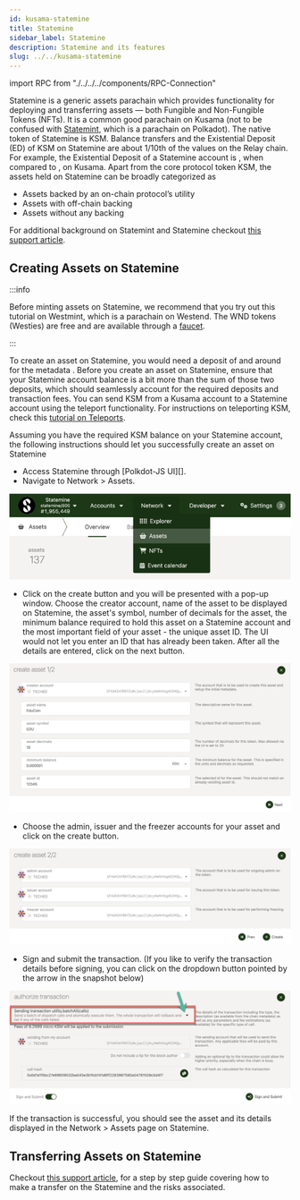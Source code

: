 ```yaml
---
id: kusama-statemine
title: Statemine
sidebar_label: Statemine
description: Statemine and its features
slug: ../../kusama-statemine
---
```


import RPC from "./../../../components/RPC-Connection"

Statemine is a generic assets parachain which provides functionality for deploying and transferring
assets — both Fungible and Non-Fungible Tokens (NFTs). It is a common good parachain on Kusama (not
to be confused with [Statemint](../../learn/learn-common-good-chains.md#statemint), which is a
parachain on Polkadot). The native token of Statemine is KSM. Balance transfers and the Existential
Deposit (ED) of KSM on Statemine are about 1/10th of the values on the Relay chain. For example, the
Existential Deposit of a Statemine account is <RPC network="statemine" path="consts.balances.existentialDeposit" defaultValue={3333333} filter="humanReadable"/>,
when compared to <RPC network="kusama" path="consts.balances.existentialDeposit" defaultValue={33333333} filter="humanReadable"/>,
on Kusama. Apart from the core protocol token KSM, the assets held on Statemine can be broadly
categorized as

- Assets backed by an on-chain protocol’s utility
- Assets with off-chain backing
- Assets without any backing

For additional background on Statemint and Statemine checkout
[this support article](https://support.polkadot.network/support/solutions/articles/65000181800-what-is-statemint-and-statemine-and-how-do-i-use-them-).

## Creating Assets on Statemine

:::info

Before minting assets on Statemine, we recommend that you try out this tutorial on Westmint, which
is a parachain on Westend. The WND tokens (Westies) are free and are available through a
[faucet](https://wiki.polkadot.network/docs/learn-DOT#getting-westies).

:::

To create an asset on Statemine, you would need a deposit
of <RPC network="statemine" path="consts.assets.assetDeposit" defaultValue={100000000000} filter="humanReadable"/> and
around <RPC network="statemine" path="consts.assets.metadataDepositBase" defaultValue={668933304} filter="humanReadable"/> for
the metadata . Before you create an asset on Statemine, ensure that your Statemine account
balance is a bit more than the sum of those two deposits, which should seamlessly account for the
required deposits and transaction fees. You can send KSM from a Kusama account to a Statemine
account using the teleport functionality. For instructions on teleporting KSM, check this
[tutorial on Teleports](../../learn/learn-teleport.md).

Assuming you have the required KSM balance on your Statemine account, the following instructions
should let you successfully create an asset on Statemine

- Access Statemine through [Polkdot-JS UI][].
- Navigate to Network > Assets.

![Navigate to Assets page](../../assets/kusama/statemine-asset-0.png)

- Click on the create button and you will be presented with a pop-up window. Choose the creator
  account, name of the asset to be displayed on Statemine, the asset's symbol, number of decimals
  for the asset, the minimum balance required to hold this asset on a Statemine account and the most
  important field of your asset - the unique asset ID. The UI would not let you enter an ID that has
  already been taken. After all the details are entered, click on the next button.

![Add Asset Metadata](../../assets/kusama/statemine-asset-1.png)

- Choose the admin, issuer and the freezer accounts for your asset and click on the create button.

![Asset managing accounts](../../assets/kusama/statemine-asset-2.png)

- Sign and submit the transaction. (If you like to verify the transaction details before signing,
  you can click on the dropdown button pointed by the arrow in the snapshot below)

![Sign asset creating transaction](../../assets/kusama/statemine-asset-3.png)

If the transaction is successful, you should see the asset and its details displayed in the
Network > Assets page on Statemine.

## Transferring Assets on Statemine

Checkout
[this support article](https://support.polkadot.network/support/solutions/articles/65000181118-how-to-transfer-tether-usdt-on-statemine),
for a step by step guide covering how to make a transfer on the Statemine and the risks associated.

[polkadot-js ui]: https://polkadot.js.org/apps/#/explorer
